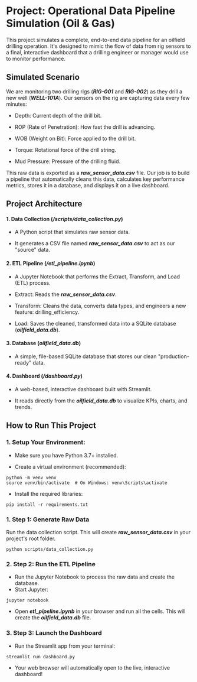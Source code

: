 # Project: Operational Data Pipeline Simulation (Oil & Gas)

This project simulates a complete, end-to-end data pipeline for an oilfield drilling operation. It's designed to mimic the flow of data from rig sensors to a final, interactive dashboard that a drilling engineer or manager would use to monitor performance.


## Simulated Scenario

We are monitoring two drilling rigs (___RIG-001___ and ___RIG-002___) as they drill a new well (___WELL-101A___). Our sensors on the rig are capturing data every few minutes:

- Depth: Current depth of the drill bit.

- ROP (Rate of Penetration): How fast the drill is advancing.

- WOB (Weight on Bit): Force applied to the drill bit.

- Torque: Rotational force of the drill string.

- Mud Pressure: Pressure of the drilling fluid.

This raw data is exported as a ___raw_sensor_data.csv___ file. Our job is to build a pipeline that automatically cleans this data, calculates key performance metrics, stores it in a database, and displays it on a live dashboard.


## Project Architecture

#### 1. Data Collection (___/scripts/data_collection.py___)
- A Python script that simulates raw sensor data.

- It generates a CSV file named ___raw_sensor_data.csv___ to act as our "source" data.

#### 2. ETL Pipeline (___/etl_pipeline.ipynb___)
- A Jupyter Notebook that performs the Extract, Transform, and Load (ETL) process.

- Extract: Reads the ___raw_sensor_data.csv___.

- Transform: Cleans the data, converts data types, and engineers a new feature: drilling_efficiency.

- Load: Saves the cleaned, transformed data into a SQLite database (___oilfield_data.db___).

#### 3. Database (___oilfield_data.db___)
- A simple, file-based SQLite database that stores our clean "production-ready" data.


#### 4. Dashboard (___/dashboard.py___)

- A web-based, interactive dashboard built with Streamlit.

- It reads directly from the ___oilfield_data.db___ to visualize KPIs, charts, and trends.

## How to Run This Project

### 1. Setup Your Environment:

- Make sure you have Python 3.7+ installed.

- Create a virtual environment (recommended):

``` 
python -m venv venv
source venv/bin/activate  # On Windows: venv\Scripts\activate
```

- Install the required libraries:
```
pip install -r requirements.txt
```

### 1. Step 1: Generate Raw Data
Run the data collection script. This will create ___raw_sensor_data.csv___ in your project's root folder.
```
python scripts/data_collection.py
```

### 2. Step 2: Run the ETL Pipeline

- Run the Jupyter Notebook to process the raw data and create the database.
- Start Jupyter:
```
jupyter notebook
```

- Open ___etl_pipeline.ipynb___ in your browser and run all the cells. This will create the ___oilfield_data.db___ file.

### 3. Step 3: Launch the Dashboard

- Run the Streamlit app from your terminal:
```
streamlit run dashboard.py
```

- Your web browser will automatically open to the live, interactive dashboard!
